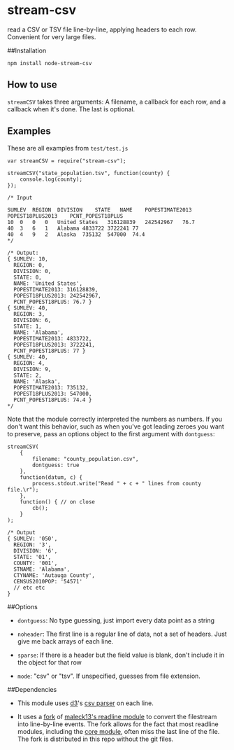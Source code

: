 stream-csv
==========

read a CSV or TSV file line-by-line, applying headers to each row. Convenient for very large files.

##Installation

	npm install node-stream-csv

## How to use

`streamCSV` takes three arguments: A filename, a callback for each row, and a callback when it's done. The last is optional.

## Examples

These are all examples from `test/test.js`

	var streamCSV = require("stream-csv");

	streamCSV("state_population.tsv", function(county) {
		console.log(county);
	});

	/* Input

	SUMLEV	REGION	DIVISION	STATE	NAME	POPESTIMATE2013	POPEST18PLUS2013	PCNT_POPEST18PLUS
	10	0	0	0	United States	316128839	242542967	76.7
	40	3	6	1	Alabama	4833722	3722241	77
	40	4	9	2	Alaska	735132	547000	74.4
	*/

	/* Output:
	{ SUMLEV: 10,
	  REGION: 0,
	  DIVISION: 0,
	  STATE: 0,
	  NAME: 'United States',
	  POPESTIMATE2013: 316128839,
	  POPEST18PLUS2013: 242542967,
	  PCNT_POPEST18PLUS: 76.7 }
	{ SUMLEV: 40,
	  REGION: 3,
	  DIVISION: 6,
	  STATE: 1,
	  NAME: 'Alabama',
	  POPESTIMATE2013: 4833722,
	  POPEST18PLUS2013: 3722241,
	  PCNT_POPEST18PLUS: 77 }
	{ SUMLEV: 40,
	  REGION: 4,
	  DIVISION: 9,
	  STATE: 2,
	  NAME: 'Alaska',
	  POPESTIMATE2013: 735132,
	  POPEST18PLUS2013: 547000,
	  PCNT_POPEST18PLUS: 74.4 }	  
	*/

Note that the module correctly interpreted the numbers as numbers. If you don't want this behavior, such as when you've got leading zeroes you want to preserve, pass an options object to the first argument with `dontguess`:

	streamCSV(
		{
			filename: "county_population.csv",
			dontguess: true
		},
		function(datum, c) {
			process.stdout.write("Read " + c + " lines from county file.\r");
		},
		function() { // on close 
			cb();
		}		
	);

	/* Output 
	{ SUMLEV: '050',
	  REGION: '3',
	  DIVISION: '6',
	  STATE: '01',
	  COUNTY: '001',
	  STNAME: 'Alabama',
	  CTYNAME: 'Autauga County',
	  CENSUS2010POP: '54571'
	  // etc etc
	}

##Options

+ `dontguess`: No type guessing, just import every data point as a string

+ `noheader`: The first line is a regular line of data, not a set of headers. Just give me back arrays of each line.

+ `sparse`: If there is a header but the field value is blank, don't include it in the object for that row

+ `mode`: "csv" or "tsv". If unspecified, guesses from file extension.

##Dependencies
+ This module uses [d3](https://github.com/mbostock/d3)'s [csv parser](https://github.com/mbostock/d3/wiki/CSV) on each line.

+ It uses a [fork](https://github.com/TimeMagazine/readline) of [maleck13's readline module](https://github.com/maleck13/readline) to convert the filestream into line-by-line events. The fork allows for the fact that most readline modules, including the [core module](http://nodejs.org/api/readline.html), often miss the last line of the file. The fork is distributed in this repo without the git files. 